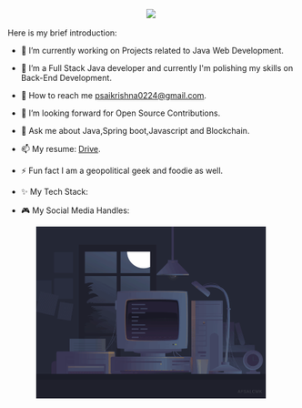 <p align="center">
<img src="https://readme-typing-svg.herokuapp.com?font=Monospace&color=%23ACFF90&duration=5000&center=true&width=500&lines=Hi+there%2C+This+is+P+Sai+krishna+%F0%9F%99%82;CSE+Undergrad'26+%F0%9F%93%96;Web+Developer+%F0%9F%A7%91%E2%80%8D%F0%9F%92%BB"/>
 </p>


Here is my brief introduction:

- 🔭 I’m currently working on Projects related to Java Web Development.
- 🌱 I’m a Full Stack Java developer and currently I'm polishing my skills on Back-End Development.
- 👯 How to reach me psaikrishna0224@gmail.com.
- 🤔 I’m looking forward for Open Source Contributions.
- 💬 Ask me about Java,Spring boot,Javascript and Blockchain.
- 📫 My resume: [Drive](https://drive.google.com/drive/folders/1NEha0cKz63muQj5gWpY8VHZ2KiyqMC_C).
- ⚡ Fun fact I am a geopolitical geek and foodie as well.


- ✨ My Tech Stack: <br/>

- 🎮 My Social Media Handles: <br/>

   
<p align="center">
  <img src="https://github.com/NeerajSati/NeerajSati/blob/main/images/Code.gif?raw=true" width="80%"/>
 </p>
